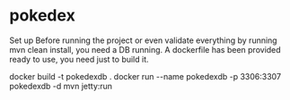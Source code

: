 # pokedex
Set up
Before running the project or even validate everything by running mvn clean install, you need a DB running. A dockerfile has been provided ready to use, you need just to build it.

docker build -t pokedexdb .
docker run --name pokedexdb -p 3306:3307 pokedexdb -d
mvn jetty:run
